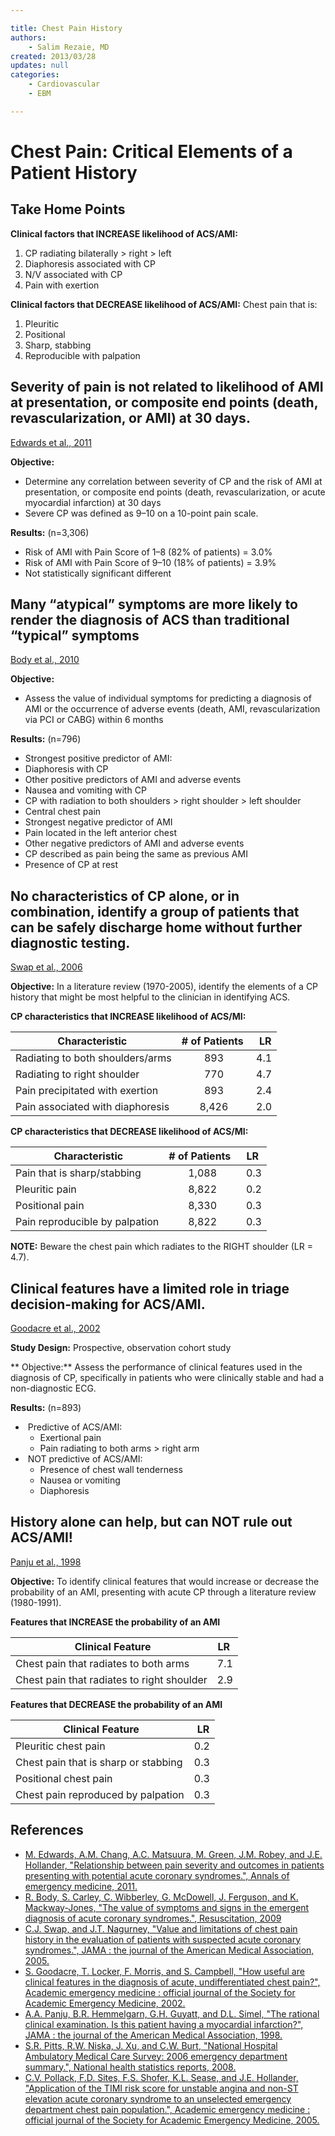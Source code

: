 ```yaml
---

title: Chest Pain History
authors:
    - Salim Rezaie, MD
created: 2013/03/28
updates: null
categories:
    - Cardiovascular
    - EBM

---
```


# Chest Pain: Critical Elements of a Patient History

## Take Home Points

**Clinical factors that INCREASE likelihood of ACS/AMI:**

1.  CP radiating bilaterally &gt; right &gt; left
2.  Diaphoresis associated with CP
3.  N/V associated with CP
4.  Pain with exertion

**Clinical factors that DECREASE likelihood of ACS/AMI:**
Chest pain that is:

1.  Pleuritic
2.  Positional
3.  Sharp, stabbing
4.  Reproducible with palpation

## Severity of pain is not related to likelihood of AMI at presentation, or composite end points (death, revascularization, or AMI) at 30 days.
[Edwards et al., 2011]((http://www.ncbi.nlm.nih.gov/pubmed/21802776))

**Objective:** 
- Determine any correlation between severity of CP and the risk of AMI at presentation, or composite end points (death, revascularization, or acute myocardial infarction) at 30 days
- Severe CP was defined as 9–10 on a 10-point pain scale. 

**Results:** (n=3,306)
-   Risk of AMI with Pain Score of 1–8 (82% of patients) = 3.0%
-   Risk of AMI with Pain Score of 9–10 (18% of patients) = 3.9%
-   Not statistically significant different

## Many “atypical” symptoms are more likely to render the diagnosis of ACS than traditional “typical” symptoms 
[Body et al., 2010](http://www.ncbi.nlm.nih.gov/pubmed/20036454)

**Objective:** 
- Assess the value of individual symptoms for predicting a diagnosis of AMI or the occurrence of adverse events (death, AMI, revascularization via PCI or CABG) within 6 months

**Results:** (n=796)
-   Strongest positive predictor of AMI: 
  - Diaphoresis with CP
-   Other positive predictors of AMI and adverse events
  - Nausea and vomiting with CP
  - CP with radiation to both shoulders &gt; right shoulder &gt; left shoulder
  - Central chest pain
-   Strongest negative predictor of AMI
  - Pain located in the left anterior chest
-   Other negative predictors of AMI and adverse events
  - CP described as pain being the same as previous AMI
  - Presence of CP at rest

## No characteristics of CP alone, or in combination, identify a group of patients that can be safely discharge home without further diagnostic testing.
[Swap et al., 2006](%20http://www.ncbi.nlm.nih.gov/pubmed/16304077)

**Objective:** In a literature review (1970-2005), identify the elements of a CP history that might be most helpful to the clinician in identifying ACS.

**CP characteristics that INCREASE likelihood of ACS/MI:**

| Characteristic                   | # of Patients  |  LR |
|----------------------------------|:-----------:|:-----:|
| Radiating to both shoulders/arms | 893       | 4.1 |
| Radiating to right shoulder      | 770       | 4.7 |
| Pain precipitated with exertion  | 893       | 2.4 |
| Pain associated with diaphoresis | 8,426     | 2.0 |

**CP characteristics that DECREASE likelihood of ACS/MI:**

|  Characteristic                | # of Patients   | LR  |
|--------------------------------|:-----------:|:-----:|
| Pain that is sharp/stabbing    | 1,088     | 0.3 |
| Pleuritic pain                 | 8,822     | 0.2 |
| Positional pain                | 8,330     | 0.3 |
| Pain reproducible by palpation | 8,822     | 0.3 |

**NOTE:** Beware the chest pain which radiates to the RIGHT shoulder (LR = 4.7).

## Clinical features have a limited role in triage decision-making for ACS/AMI.
[Goodacre et al., 2002](http://www.ncbi.nlm.nih.gov/pubmed/11874776)

**Study Design:** Prospective, observation cohort study 

** Objective:** Assess the performance of clinical features used in the diagnosis of CP, specifically in patients who were clinically stable and had a non-diagnostic ECG.

**Results:** (n=893)
-    Predictive of ACS/AMI:
    -   Exertional pain
    -   Pain radiating to both arms &gt; right arm
-    NOT predictive of ACS/AMI: 
    -   Presence of chest wall tenderness
    -   Nausea or vomiting
    -   Diaphoresis

## History alone can help, but can NOT rule out ACS/AMI! 
[Panju et al., 1998](http://www.ncbi.nlm.nih.gov/pubmed/9786377)

**Objective:** To identify clinical features that would increase or decrease the probability of an AMI, presenting with acute CP through a literature review (1980-1991).

**Features that INCREASE the probability of an AMI**

|  Clinical Feature                          | LR  |
|--------------------------------------------|:-----:|
| Chest pain that radiates to both arms      | 7.1 |
| Chest pain that radiates to right shoulder | 2.9 |

**Features that DECREASE the probability of an AMI**

|  Clinical Feature                    |  LR |
|--------------------------------------|:-----:|
| Pleuritic chest pain                 | 0.2 |
| Chest pain that is sharp or stabbing | 0.3 |
| Positional chest pain                | 0.3 |
| Chest pain reproduced by palpation   | 0.3 |

## References

-   [M. Edwards, A.M. Chang, A.C. Matsuura, M. Green, J.M. Robey, and J.E. Hollander, "Relationship between pain severity and outcomes in patients presenting with potential acute coronary syndromes.", Annals of emergency medicine, 2011.](http://www.ncbi.nlm.nih.gov/pubmed/21802776)
-   [R. Body, S. Carley, C. Wibberley, G. McDowell, J. Ferguson, and K. Mackway-Jones, "The value of symptoms and signs in the emergent diagnosis of acute coronary syndromes.", Resuscitation, 2009](http://www.ncbi.nlm.nih.gov/pubmed/20036454)
-   [C.J. Swap, and J.T. Nagurney, "Value and limitations of chest pain history in the evaluation of patients with suspected acute coronary syndromes.", JAMA : the journal of the American Medical Association, 2005.](%20http://www.ncbi.nlm.nih.gov/pubmed/16304077)
-   [S. Goodacre, T. Locker, F. Morris, and S. Campbell, "How useful are clinical features in the diagnosis of acute, undifferentiated chest pain?", Academic emergency medicine : official journal of the Society for Academic Emergency Medicine, 2002.](http://www.ncbi.nlm.nih.gov/pubmed/11874776)
-   [A.A. Panju, B.R. Hemmelgarn, G.H. Guyatt, and D.L. Simel, "The rational clinical examination. Is this patient having a myocardial infarction?", JAMA : the journal of the American Medical Association, 1998.](http://www.ncbi.nlm.nih.gov/pubmed/9786377)
-   [S.R. Pitts, R.W. Niska, J. Xu, and C.W. Burt, "National Hospital Ambulatory Medical Care Survey: 2006 emergency department summary.", National health statistics reports, 2008.](http://www.ncbi.nlm.nih.gov/pubmed/18958996)
-   [C.V. Pollack, F.D. Sites, F.S. Shofer, K.L. Sease, and J.E. Hollander, "Application of the TIMI risk score for unstable angina and non-ST elevation acute coronary syndrome to an unselected emergency department chest pain population.", Academic emergency medicine : official journal of the Society for Academic Emergency Medicine, 2005.](http://www.ncbi.nlm.nih.gov/pubmed/16365321)

